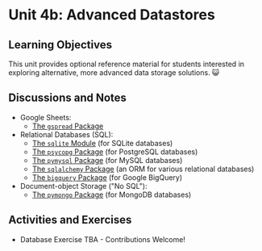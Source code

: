 
# Unit 4b: Advanced Datastores

## Learning Objectives

This unit provides optional reference material for students interested in exploring alternative, more advanced data storage solutions. :smiley_cat:

## Discussions and Notes

  + Google Sheets:
    + [The `gspread` Package](/notes/python/packages/gspread.md)
  + Relational Databases (SQL):
    + [The `sqlite` Module](/notes/python/modules/sqlite.md) (for SQLite databases)
    + [The `psycopg` Package](/notes/python/packages/psycopg.md) (for PostgreSQL databases)
    + [The `pymysql` Package](/notes/python/packages/pymysql.md) (for MySQL databases)
    + [The `sqlalchemy` Package](/notes/python/packages/sqlalchemy.md) (an ORM for various relational databases)
    + [The `bigquery` Package](/notes/python/packages/bigquery.md) (for Google BigQuery)
  + Document-object Storage ("No SQL"):
    + [The `pymongo` Package](/notes/python/packages/pymongo.md) (for MongoDB databases)

## Activities and Exercises

  + Database Exercise TBA - Contributions Welcome!
